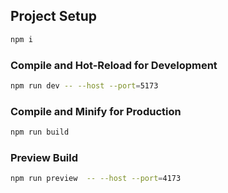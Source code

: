 ## Project Setup

```sh
npm i
```

### Compile and Hot-Reload for Development

```sh
npm run dev -- --host --port=5173
```

### Compile and Minify for Production

```sh
npm run build
```

### Preview Build

```sh
npm run preview  -- --host --port=4173
```
